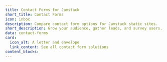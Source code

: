 ```yaml
---
title: Contact Forms for Jamstack
short_title: Contact Forms
icon: inbox
description: Compare contact form options for Jamstack static sites.
short_description: Grow your audience, gather leads, and survey users.
data: contact-forms
card:
  icon_alt: A letter and envelope
  link_content: See all contact form solutions
content_blocks:
---
```


